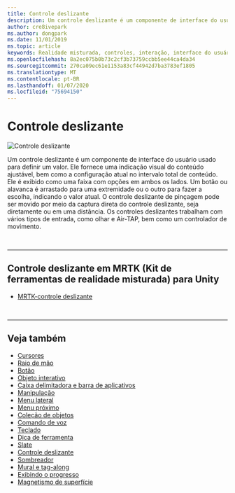 ```yaml
---
title: Controle deslizante
description: Um controle deslizante é um componente de interface do usuário que permite definir um valor movendo um botão ou uma alavanca em uma faixa.
author: cre8ivepark
ms.author: dongpark
ms.date: 11/01/2019
ms.topic: article
keywords: Realidade misturada, controles, interação, interface do usuário, UX
ms.openlocfilehash: 8a2ec075b0b73c2cf3b73759ccbb5ee44ca4da34
ms.sourcegitcommit: 270ca09ec61e1153a83cf44942d7ba3783ef1805
ms.translationtype: MT
ms.contentlocale: pt-BR
ms.lasthandoff: 01/07/2020
ms.locfileid: "75694150"
---
```

# <a name="slider"></a>Controle deslizante

![Controle deslizante](images/UX/UX_Hero_Slider.jpg)

Um controle deslizante é um componente de interface do usuário usado para definir um valor. Ele fornece uma indicação visual do conteúdo ajustável, bem como a configuração atual no intervalo total de conteúdo. Ele é exibido como uma faixa com opções em ambos os lados. Um botão ou alavanca é arrastado para uma extremidade ou o outro para fazer a escolha, indicando o valor atual. O controle deslizante de pinçagem pode ser movido por meio da captura direta do controle deslizante, seja diretamente ou em uma distância. Os controles deslizantes trabalham com vários tipos de entrada, como olhar e Air-TAP, bem como um controlador de movimento.

<br>

---

## <a name="slider-in-mrtk-mixed-reality-toolkit-for-unity"></a>Controle deslizante em MRTK (Kit de ferramentas de realidade misturada) para Unity

* [MRTK-controle deslizante](https://microsoft.github.io/MixedRealityToolkit-Unity/Documentation/README_Sliders.html)

<br>

---

## <a name="see-also"></a>Veja também

* [Cursores](cursors.md)
* [Raio de mão](point-and-commit.md)
* [Botão](button.md)
* [Objeto interativo](interactable-object.md)
* [Caixa delimitadora e barra de aplicativos](app-bar-and-bounding-box.md)
* [Manipulação](direct-manipulation.md)
* [Menu lateral](hand-menu.md)
* [Menu próximo](near-menu.md)
* [Coleção de objetos](object-collection.md)
* [Comando de voz](voice-input.md)
* [Teclado](keyboard.md)
* [Dica de ferramenta](tooltip.md)
* [Slate](slate.md)
* [Controle deslizante](slider.md)
* [Sombreador](shader.md)
* [Mural e tag-along](billboarding-and-tag-along.md)
* [Exibindo o progresso](progress.md)
* [Magnetismo de superfície](surface-magnetism.md)
